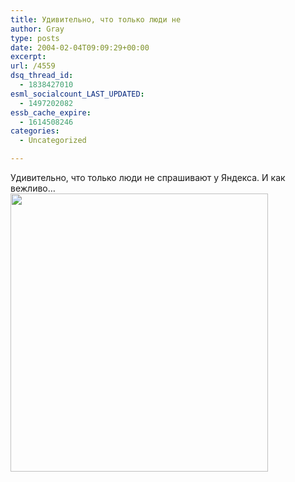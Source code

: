 ```yaml
---
title: Удивительно, что только люди не
author: Gray
type: posts
date: 2004-02-04T09:09:29+00:00
excerpt:
url: /4559
dsq_thread_id:
  - 1838427010
esml_socialcount_LAST_UPDATED:
  - 1497202082
essb_cache_expire:
  - 1614508246
categories:
  - Uncategorized

---
```








Удивительно, что только люди не спрашивают у Яндекса. И как вежливо&#8230;  
<img src="https://i1.wp.com/www.searchengines.ru/blog/images/yandexskaghi.gif?resize=412%2C445" width="412" height="445" alt="" border="0" data-recalc-dims="1" />